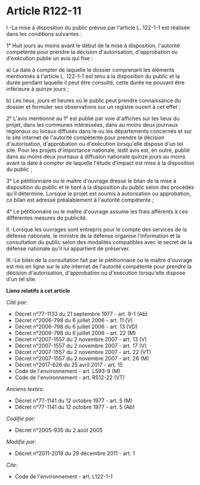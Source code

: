# Article R122-11

I.-La mise à disposition du public prévue par l'article L. 122-1-1 est réalisée dans les conditions suivantes : 

1° Huit jours au moins avant le début de la mise à disposition, l'autorité compétente pour prendre la décision
d'autorisation, d'approbation ou d'exécution publie un avis qui fixe : 

a) La date à compter de laquelle le dossier comprenant les éléments mentionnés à l'article L. 122-1-1 est tenu à la
disposition du public et la durée pendant laquelle il peut être consulté, cette durée ne pouvant être inférieure à quinze
jours ; 

b) Les lieux, jours et heures où le public peut prendre connaissance du dossier et formuler ses observations sur un registre
ouvert à cet effet ; 

2° L'avis mentionné au 1° est publié par voie d'affiches sur les lieux du projet, dans les communes intéressées, dans au
moins deux journaux régionaux ou locaux diffusés dans le ou les départements concernés et sur le site internet de l'autorité
compétente pour prendre la décision d'autorisation, d'approbation ou d'exécution lorsqu'elle dispose d'un tel site. Pour les
projets d'importance nationale, ledit avis est, en outre, publié dans au moins deux journaux à diffusion nationale quinze
jours au moins avant la date à compter de laquelle l'étude d'impact est mise à la disposition du public ; 

3° Le pétitionnaire ou le maître d'ouvrage dresse le bilan de la mise à disposition du public et le tient à la disposition du
public selon des procédés qu'il détermine. Lorsque le projet est soumis à autorisation ou approbation, ce bilan est adressé
préalablement à l'autorité compétente ; 

4° Le pétitionnaire ou le maître d'ouvrage assume les frais afférents à ces différentes mesures de publicité. 

II.-Lorsque les ouvrages sont entrepris pour le compte des services de la défense nationale, le ministre de la défense
organise l'information et la consultation du public selon des modalités compatibles avec le secret de la défense nationale
qu'il lui appartient de préserver. 

III.-Le bilan de la consultation fait par le pétitionnaire ou le maître d'ouvrage est mis en ligne sur le site internet de
l'autorité compétente pour prendre la décision d'autorisation, d'approbation ou d'exécution lorsqu'elle dispose d'un tel
site.

**Liens relatifs à cet article**

_Cité par_:

  - Décret n°77-1133 du 21 septembre 1977 - art. 9-1 (Ab)
  - Décret n°2006-798 du 6 juillet 2006 - art. 11 (V)
  - Décret n°2006-798 du 6 juillet 2006 - art. 13 (VD)
  - Décret n°2006-798 du 6 juillet 2006 - art. 22 (M)
  - Décret n°2007-1557 du 2 novembre 2007 - art. 13 (V)
  - Décret n°2007-1557 du 2 novembre 2007 - art. 17 (V)
  - Décret n°2007-1557 du 2 novembre 2007 - art. 22 (VT)
  - Décret n°2007-1557 du 2 novembre 2007 - art. 26 (M)
  - Décret n°2017-626 du 25 avril 2017 - art. 15
  - Code de l'environnement - art. L593-9 (M)
  - Code de l'environnement - art. R512-22 (VT)

_Anciens textes_:

  - Décret n°77-1141 du 12 octobre 1977 - art. 5 (M)
  - Décret n°77-1141 du 12 octobre 1977 - art. 5 (Ab)

_Codifié par_:

  - Décret n°2005-935 du 2 août 2005

_Modifié par_:

  - Décret n°2011-2019 du 29 décembre 2011 - art. 1

_Cite_:

  - Code de l'environnement - art. L122-1-1
